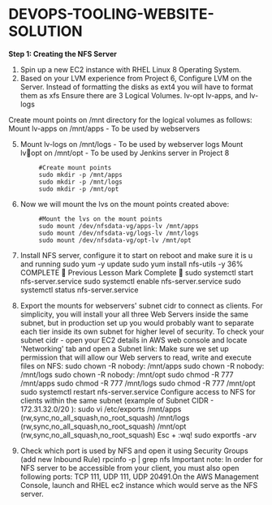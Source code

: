 # DEVOPS-TOOLING-WEBSITE-SOLUTION

**Step 1: Creating the NFS Server**
1. Spin up a new EC2 instance with RHEL Linux 8 Operating System.
2. Based on your LVM experience from Project 6, Configure LVM on the
Server.
Instead of formatting the disks as ext4 you will have to format them
as xfs
Ensure there are 3 Logical Volumes. lv-opt lv-apps, and lv-logs


Create mount points on /mnt directory for the logical volumes as
follows: Mount lv-apps on /mnt/apps - To be used by webservers


5. Mount lv-logs on /mnt/logs - To be used by webserver logs Mount lv￾opt on /mnt/opt - To be     used by Jenkins server in Project 8



            #Create mount points
            sudo mkdir -p /mnt/apps
            sudo mkdir -p /mnt/logs
            sudo mkdir -p /mnt/opt


6. Now we will mount the lvs on the mount points created above:


            #Mount the lvs on the mount points
            sudo mount /dev/nfsdata-vg/apps-lv /mnt/apps
            sudo mount /dev/nfsdata-vg/logs-lv /mnt/logs
            sudo mount /dev/nfsdata-vg/opt-lv /mnt/opt

      
      
      
4. Install NFS server, configure it to start on reboot and make sure it is u
and running
sudo yum -y update
sudo yum install nfs-utils -y
36% COMPLETE
 Previous Lesson Mark Complete 
sudo systemctl start nfs-server.service
sudo systemctl enable nfs-server.service
sudo systemctl status nfs-server.service
5. Export the mounts for webservers' subnet cidr to connect as clients. For
simplicity, you will install your all three Web Servers inside the same
subnet, but in production set up you would probably want to separate
each tier inside its own subnet for higher level of security. To check
your subnet cidr - open your EC2 details in AWS web console and locate
'Networking' tab and open a Subnet link:
Make sure we set up permission that will allow our Web servers to read,
write and execute files on NFS:
sudo chown -R nobody: /mnt/apps
sudo chown -R nobody: /mnt/logs
sudo chown -R nobody: /mnt/opt
sudo chmod -R 777 /mnt/apps
sudo chmod -R 777 /mnt/logs
sudo chmod -R 777 /mnt/opt
sudo systemctl restart nfs-server.service
Configure access to NFS for clients within the same subnet (example of
Subnet CIDR - 172.31.32.0/20 ):
sudo vi /etc/exports
/mnt/apps <Subnet-CIDR>(rw,sync,no_all_squash,no_root_squash)
/mnt/logs <Subnet-CIDR>(rw,sync,no_all_squash,no_root_squash)
/mnt/opt <Subnet-CIDR>(rw,sync,no_all_squash,no_root_squash)
Esc + :wq!
sudo exportfs -arv
6. Check which port is used by NFS and open it using Security Groups
(add new Inbound Rule)
rpcinfo -p | grep nfs
Important note: In order for NFS server to be accessible from your client,
you must also open following ports: TCP 111, UDP 111, UDP 20491.On the AWS Management Console, launch and RHEL ec2 instance which would serve as the NFS server.
